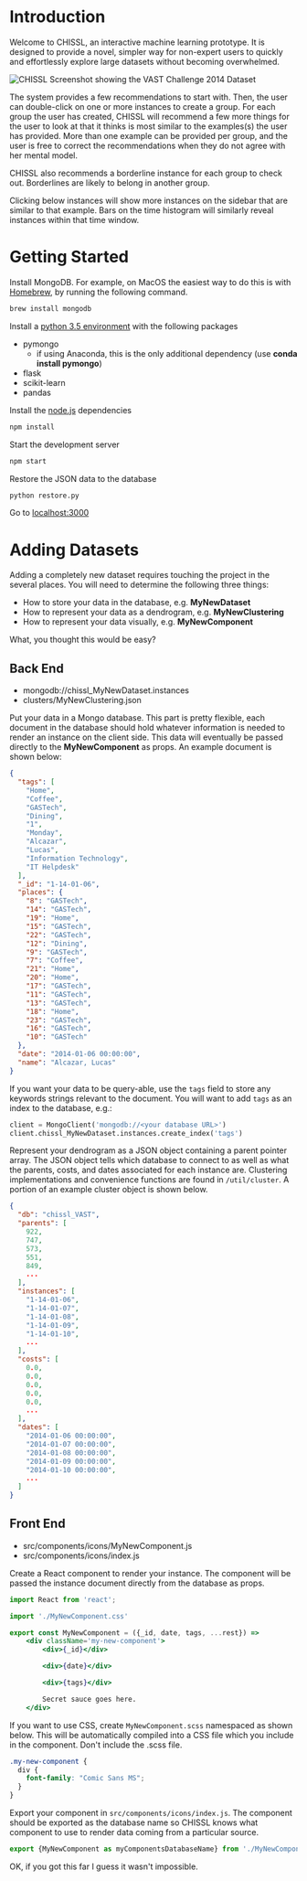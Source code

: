 # Introduction 

Welcome to CHISSL, an interactive machine learning prototype. It is designed to provide a novel, simpler way for non-expert users to quickly and effortlessly explore large datasets without becoming overwhelmed.

![CHISSL Screenshot showing the VAST Challenge 2014 Dataset](chissl-screenshot.png)

The system provides a few recommendations to start with. Then, the user can double-click on one or more instances to create a group. For each group the user has created, CHISSL will recommend a few more things for the user to look at that it thinks is most similar to the examples(s) the user has provided. More than one example can be provided per group, and the user is free to correct the recommendations when they do not agree with her mental model.

CHISSL also recommends a borderline instance for each group to check out. Borderlines are likely to belong in another group.

Clicking below instances will show more instances on the sidebar that are similar to that example. Bars on the time histogram will similarly reveal instances within that time window.


# Getting Started

Install MongoDB. For example, on MacOS the easiest way to do this is with [Homebrew](https://brew.sh), by running the following command.

```bash
brew install mongodb
```

Install a [python 3.5 environment](https://www.anaconda.com/download/) with the following packages
* pymongo
    * if using Anaconda, this is the only additional dependency (use **conda install pymongo**)
* flask
* scikit-learn
* pandas

Install the [node.js](https://nodejs.org/en/) dependencies

```bash
npm install
```

Start the development server

```bash
npm start
```

Restore the JSON data to the database

```bash
python restore.py
```

Go to [localhost:3000](http://localhost:3000)


# Adding Datasets

Adding a completely new dataset requires touching the project in the several places. You will need to determine the following three things:
* How to store your data in the database, e.g. **MyNewDataset**
* How to represent your data as a dendrogram, e.g. **MyNewClustering**
* How to represent your data visually, e.g. **MyNewComponent**

What, you thought this would be easy?

## Back End
* mongodb://chissl_MyNewDataset.instances
* clusters/MyNewClustering.json

Put your data in a Mongo database. This part is pretty flexible, each document in the database should hold whatever information is needed to render an instance on the client side. This data will eventually be passed directly to the **MyNewComponent** as props. An example document is shown below:

```json
{
  "tags": [
    "Home",
    "Coffee",
    "GASTech",
    "Dining",
    "1",
    "Monday",
    "Alcazar",
    "Lucas",
    "Information Technology",
    "IT Helpdesk"
  ],
  "_id": "1-14-01-06",
  "places": {
    "8": "GASTech",
    "14": "GASTech",
    "19": "Home",
    "15": "GASTech",
    "22": "GASTech",
    "12": "Dining",
    "9": "GASTech",
    "7": "Coffee",
    "21": "Home",
    "20": "Home",
    "17": "GASTech",
    "11": "GASTech",
    "13": "GASTech",
    "18": "Home",
    "23": "GASTech",
    "16": "GASTech",
    "10": "GASTech"
  },
  "date": "2014-01-06 00:00:00",
  "name": "Alcazar, Lucas"
}
```

If you want your data to be query-able, use the `tags` field to store any keywords strings relevant to the document. You will want to add `tags` as an index to the database, e.g.:

```python
client = MongoClient('mongodb://<your database URL>')
client.chissl_MyNewDataset.instances.create_index('tags')
```

Represent your dendrogram as a JSON object containing a parent pointer array. The JSON object tells which database to connect to as well as what the parents, costs, and dates associated for each instance are. Clustering implementations and convenience functions are found in `/util/cluster`. A portion of an example cluster object is shown below.

```json
{
  "db": "chissl_VAST",
  "parents": [
    922,
    747,
    573,
    551,
    849,
    ...
  ],
  "instances": [
    "1-14-01-06",
    "1-14-01-07",
    "1-14-01-08",
    "1-14-01-09",
    "1-14-01-10",
    ...
  ],
  "costs": [
    0.0,
    0.0,
    0.0,
    0.0,
    0.0,
    ...
  ],
  "dates": [
    "2014-01-06 00:00:00",
    "2014-01-07 00:00:00",
    "2014-01-08 00:00:00",
    "2014-01-09 00:00:00",
    "2014-01-10 00:00:00",
    ...
  ]
}
```

## Front End
* src/components/icons/MyNewComponent.js
* src/components/icons/index.js

Create a React component to render your instance. The component will be passed the instance document directly from the database as props.

```jsx
import React from 'react';

import './MyNewComponent.css'

export const MyNewComponent = ({_id, date, tags, ...rest}) =>
    <div className='my-new-component'>
        <div>{_id}</div>

        <div>{date}</div>

        <div>{tags}</div>

        Secret sauce goes here.
    </div>
```

If you want to use CSS, create `MyNewComponent.scss` namespaced as shown below. This will be automatically compiled into a CSS file which you include in the component. Don't include the .scss file.

```scss
.my-new-component {
  div {
    font-family: "Comic Sans MS";
  }
}
```

Export your component in `src/components/icons/index.js`. The component should be exported as the database name so CHISSL knows what component to use to render data coming from a particular source.

```js
export {MyNewComponent as myComponentsDatabaseName} from './MyNewComponent';
```

OK, if you got this far I guess it wasn't impossible.